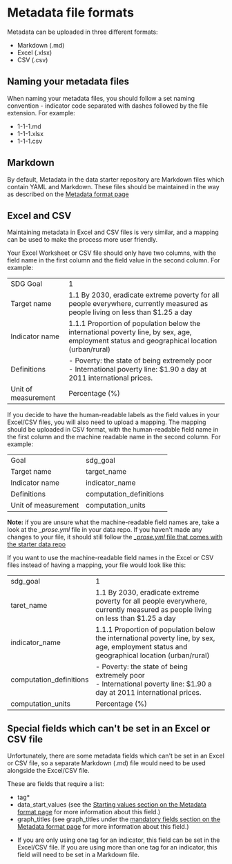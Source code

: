 <h1>Metadata file formats</h1>

Metadata can be uploaded in three different formats:
- Markdown (.md)
- Excel (.xlsx)
- CSV (.csv)

## Naming your metadata files
When naming your metadata files, you should follow a set naming convention - indicator code separated with dashes followed by the file extension. For example:
- 1-1-1.md
- 1-1-1.xlsx
- 1-1-1.csv

## Markdown

By default, Metadata in the data starter repository are Markdown files which contain YAML and Markdown. These files should be maintained in the way as described on the [Metadata format page](./metadata-format.md)

## Excel and CSV

Maintaining metadata in Excel and CSV files is very similar, and a mapping can be used to make the process more user friendly.

Your Excel Worksheet or CSV file should only have two columns, with the field name in the first column and the field value in the second column. For example:

|    |    |
|----|----|
|SDG Goal|1|
|Target name|1.1 By 2030, eradicate extreme poverty for all people everywhere, currently measured as people living on less than $1.25 a day|
|Indicator name|1.1.1 Proportion of population below the international poverty line, by sex, age, employment status and geographical location (urban/rural)|
|Definitions|- Poverty: the state of being extremely poor<br>- International poverty line: $1.90 a day at 2011 international prices.|
|Unit of measurement|Percentage (%)|

If you decide to have the human-readable labels as the field values in your Excel/CSV files, you will also need to upload a mapping. The mapping should be uploaded in CSV format, with the human-readable field name in the first column and the machine readable name in the second column. For example:

|    |    |
|----|----|
|Goal|sdg_goal|
|Target name|target_name|
|Indicator name|indicator_name|
|Definitions|computation_definitions|
|Unit of measurement|computation_units|

**Note:** if you are unsure what the machine-readable field names are, take a look at the *_prose.yml* file in your data repo. If you haven't made any changes to your file, it should still follow the [*_prose.yml* file that comes with the starter data repo](https://github.com/open-sdg/open-sdg-data-starter/blob/develop/_prose.yml)

If you want to use the machine-readable field names in the Excel or CSV files instead of having a mapping, your file would look like this:


|    |    |
|----|----|
|sdg_goal|1|
|taret_name|1.1 By 2030, eradicate extreme poverty for all people everywhere, currently measured as people living on less than $1.25 a day|
|indicator_name|1.1.1 Proportion of population below the international poverty line, by sex, age, employment status and geographical location (urban/rural)|
|computation_definitions|- Poverty: the state of being extremely poor<br>- International poverty line: $1.90 a day at 2011 international prices.|
|computation_units|Percentage (%)|

## Special fields which can't be set in an Excel or CSV file
Unfortunately, there are some metadata fields which can't be set in an Excel or CSV file, so a separate Markdown (.md) file would need to be used alongside the Excel/CSV file.

These are fields that require a list:

- tag* 
- data_start_values (see the [Starting values section on the Metadata format page](metadata-format/#starting-values) for more information about this field.)
- graph_titles (see graph_titles under the [mandatory fields section on the Metadata format page](./metadata-format/#mandatory-for-statistical-indicators) for more information about this field.)

* If you are only using one tag for an indicator, this field can be set in the Excel/CSV file. If you are using more than one tag for an indicator, this field will need to be set in a Markdown file.
